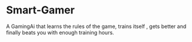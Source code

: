 # Smart-Gamer
A GamingAi that learns the rules of the game, trains itself , gets better and finally beats you with enough training hours. 
